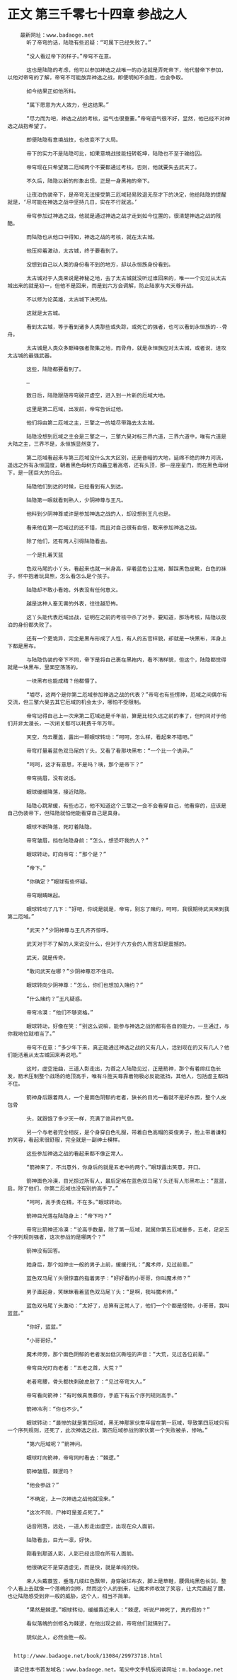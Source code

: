 # 正文 第三千零七十四章 参战之人
        最新网址：www.badaoge.net
          听了帝穹的话，陆隐有些迟疑：“可属下已经失败了。”
      
          “没人看过帝下的样子。”帝穹不在意。
      
          这也是陆隐的考虑，他可以参加神选之战唯一的办法就是弄死帝下，他代替帝下参加，以他对帝穹的了解，帝穹不可能放弃神选之战，即便明知不会胜，也会争取。
      
          如今结果正如他所料。
      
          “属下愿意为大人效力，但这结果。”
      
          “尽力而为吧，神选之战的考核，运气也很重要。”帝穹语气很不好，显然，他已经不对神选之战抱希望了。
      
          即便陆隐有意境战技，也改变不了大局。
      
          帝下的实力不是陆隐可比，如果意境战技能扭转乾坤，陆隐也不至于输给囚。
      
          帝穹现在只希望第二厄域两个不要都通过考核，否则，他就要失去武天了。
      
          不久后，陆隐以新的形象出现，正是一身黑袍的帝下。
      
          让夜泊伪装帝下，是帝穹无法接受第三厄域轻易败退无奈才下的决定，他给陆隐的提醒就是，‘尽可能在神选之战中坚持几日，实在不行就逃。’
      
          帝穹参加过神选之战，他就是通过神选之战才走到如今位置的，很清楚神选之战的残酷。
      
          而陆隐也从他口中得知，神选之战的考核，就在太古城。
      
          他压抑着激动，太古城，终于要看到了。
      
          没想到自己以人类的身份看不到的地方，却以永恒族身份看到。
      
          太古城对于人类来说是神秘之地，去了太古城就没听过谁回来的，唯一一个见过从太古城出来的就是初一，但他不是回来，而是到六方会调解，防止陆家与大天尊开战。
      
          不以修为论英雄，太古城下决死战。
      
          这就是太古城。
      
          看到太古城，等于看到诸多人类那些或失踪，或死亡的强者，也可以看到永恒族的--骨舟。
      
          太古城是人类众多巅峰强者聚集之地，而骨舟，就是永恒族应对太古城，或者说，进攻太古城的最强武器。
      
          这些，陆隐都要看到了。
      
          …
      
          数日后，陆隐跟随帝穹破开虚空，进入到一片新的厄域大地。
      
          这里是第二厄域，出发前，帝穹告诉过他。
      
          他们将由第二厄域之主，三擎之一的墟尽带路去太古城。
      
          陆隐没想到厄域之主会是三擎之一，三擎六昊对标三界六道，三界六道中，唯有六道是大陆之主，三界不是，永恒族显然变了。
      
          第二厄域看起来与第三厄域没什么太大区别，还是昏暗的大地，延绵不绝的神力河流，遥远之外有永恒国度，朝着黑色母树方向矗立着高塔，还有头顶，那一座座星门，而在黑色母树下，是一团巨大的乌云。
      
          陆隐他们到达的时候，已经看到有人到达。
      
          陆隐第一眼就看到熟人，少阴神尊与王凡。
      
          他料到少阴神尊或许是参加神选之战的人，却没想到王凡也是。
      
          看来他在第一厄域过的还不错，而且对自己很有自信，敢来参加神选之战。
      
          除了他们，还有两人引得陆隐看去。
      
          一个是扎着天蓝
      
          色双马尾的小丫头，看起来也就一米身高，穿着蓝色公主裙，脚踩黑色皮靴，白色的袜子，怀中抱着玩具熊，怎么看怎么是个孩子。
      
          陆隐却不敢小看她，外表没有任何意义。
      
          越是这种人畜无害的外表，往往越恐怖。
      
          这丫头能代表厄域出战，证明在之前的考核中杀了对手，要知道，那场考核，陆隐以夜泊的身份都失败了。
      
          还有一个更诡异，完全是黑布形成了人性，有人的五官样貌，却就是一块黑布，浑身上下都是黑布。
      
          与陆隐伪装的帝下不同，帝下是将自己裹在黑袍内，看不清样貌，但这个，陆隐都觉得就是一块黑布，里面空荡荡的。
      
          一块黑布也能成精？他都懵了。
      
          “墟尽，这两个是你第二厄域参加神选之战的代表？”帝穹也有些愣神，厄域之间偶尔有交流，但三擎六昊去其它厄域的机会太少，哪怕不受限制。
      
          帝穹记得自己上一次来第二厄域还是千年前，算是比较久远之前的事了，但时间对于他们并非太漫长，一次闭关都可以耗费千年万年。
      
          天空，乌云覆盖，露出一颗眼球转动：“呵呵，怎么样，看起来不错吧。”
      
          帝穹打量着蓝色双马尾的丫头，又看了看那块黑布：“一个比一个诡异。”
      
          “呵呵，这才有意思，不是吗？咦，那个是帝下？”
      
          帝穹挑眉，没有说话。
      
          眼球缓缓降落，接近陆隐。
      
          陆隐心跳渐缓，有些忐忑，他不知道这个三擎之一会不会看穿自己，他看穿的，应该是自己伪装帝下，但陆隐就怕他能看穿自己是真身。
      
          眼球不断降落，死盯着陆隐。
      
          帝穹皱眉，挡在陆隐身前：“怎么，想恐吓我的人？”
      
          眼球转动，盯向帝穹：“那个是？”
      
          “帝下。”
      
          “你确定？”眼球有些怀疑。
      
          帝穹眼睛眯起。
      
          眼球转动了几下：“好吧，你说是就是，帝穹，别忘了赌约，呵呵，我很期待武天来到我第二厄域。”
      
          “武天？”少阴神尊与王凡齐齐惊呼。
      
          武天对于不了解的人来说没什么，但对于六方会的人而言却是震撼的。
      
          武天，就是传奇。
      
          “敢问武天在哪？”少阴神尊忍不住问。
      
          眼球转向少阴神尊：“怎么，你们也想加入赌约？”
      
          “什么赌约？”王凡疑惑。
      
          帝穹冷漠：“他们不够资格。”
      
          眼球转动，好像在笑：“别这么说嘛，能参与神选之战的都有各自的能力，一旦通过，与你我地位就相当了。”
      
          帝穹不在意：“多少年下来，真正能通过神选之战的又有几人，活到现在的又有几人？他们能活着从太古城回来再说吧。”
      
          这时，虚空扭曲，三道人影走出，为首之人陆隐见过，正是箭神，那个有着绯红色长发，箭术压制整个战场的绝顶高手，唯有斗胜天尊靠着物极必反能抵挡，其他人，包括虚主都挡不住。
      
          箭神身后跟着两人，一个是面色阴郁的老者，狭长的目光一看就不是好东西，整个人皮包骨
      
          头，就跟饿了多少天一样，充满了诡异的气息。
      
          另一个与老者完全相反，是个身穿白色礼服，带着白色高帽的英俊男子，脸上带着谦和的笑容，看起来很舒服，完全就是一副绅士模样。
      
          这些参加神选之战的看起来都不像正常人。
      
          “箭神来了，不出意外，你身后的就是五老中的两个。”眼球露出笑意，开口。
      
          箭神面色冷漠，目光掠过所有人，最后定格在蓝色双马尾丫头还有人形黑布上：“蓝蓝，启，除了他们，你第二厄域也没有别的高手了。”
      
          “呵呵，高手贵在精，不在多。”眼球转动。
      
          箭神目光落在陆隐身上：“帝下吗？”
      
          帝穹比箭神还冷漠：“论高手数量，除了第一厄域，就属你第五厄域最多，五老，足足五个序列规则强者，这次参战的是哪两个？”
      
          箭神没有回答。
      
          她身后，那个如绅士一般的男子上前，缓缓行礼：“魔术师，见过前辈。”
      
          蓝色双马尾丫头很惊喜的指着男子：“好好看的小哥哥，你叫魔术师？”
      
          男子直起身，笑眯眯看着蓝色双马尾丫头：“是啊，我叫魔术师。”
      
          蓝色双马尾丫头激动：“太好了，总算有正常人了，他们一个个都是怪物，小哥哥，我叫蓝蓝。”
      
          “你好，蓝蓝。”
      
          “小哥哥好。”
      
          魔术师旁，那个面色阴郁的老者发出低沉嘶哑的声音：“大荒，见过各位前辈。”
      
          帝穹目光盯向老者：“五老之首，大荒？”
      
          老者弯腰，骨头都快刺破皮肤了：“见过帝穹大人。”
      
          帝穹看向箭神：“有时候真羡慕你，手底下有五个序列规则高手。”
      
          箭神冷冽：“你也不少。”
      
          眼球转动：“最惨的就是第四厄域，黑无神那家伙常年留在第一厄域，导致第四厄域只有一个序列规则，还死了，此次神选之战，第四厄域参战的家伙第一个失败被杀，惨呐。”
      
          “第六厄域呢？”箭神问。
      
          眼球盯向箭神，帝穹同时看去：“棘逻。”
      
          箭神皱眉，棘逻吗？
      
          “他会参战？”
      
          “不确定，上一次神选之战他就没来。”
      
          “这次不同，尸神可是差点死了。”
      
          话音刚落，远处，一道人影走出虚空，出现在众人面前。
      
          陆隐看去，目光一凛，好快。
      
          刚看到那道人影，人影已经出现在所有人面前。
      
          他很确定不是穿透虚无，而是快，就是单纯的快。
      
          来人头戴蓑笠，垂落几缕红色飘带，身穿破烂布衣，脚上是草鞋，腰佩纯黑色长剑，整个人看上去就像一个落魄的剑修，然而这个人的到来，让魔术师收敛了笑容，让大荒直起了腰，也让陆隐感受到非一般的威胁，这个人，相当不简单。
      
          “果然是棘逻。”眼球转动，缓缓靠近来人：“棘逻，听说尸神死了，真的假的？”
      
          看似落魄的剑修名为棘逻，在他出现之前，帝穹他们就猜到了。
      
          貌似此人，必然会胜一般。
      
      
      http://www.badaoge.net/book/13084/29973718.html
      
      请记住本书首发域名：www.badaoge.net。笔尖中文手机版阅读网址：m.badaoge.net
